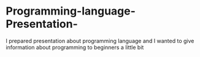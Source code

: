 # Programming-language-Presentation-
I prepared presentation about programming language and I wanted to give information about programming to beginners a little bit
